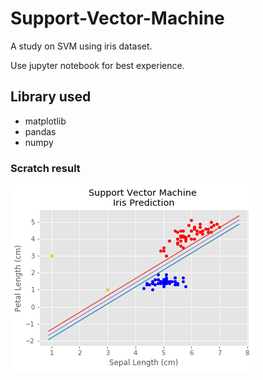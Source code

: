 # Support-Vector-Machine

A study on SVM using iris dataset.

Use jupyter notebook for best experience.

## Library used ##

* matplotlib
* pandas
* numpy

### Scratch result ###

![](https://github.com/ammarsyatbi/Support-Vector-Machine/blob/master/iris-result.png)
